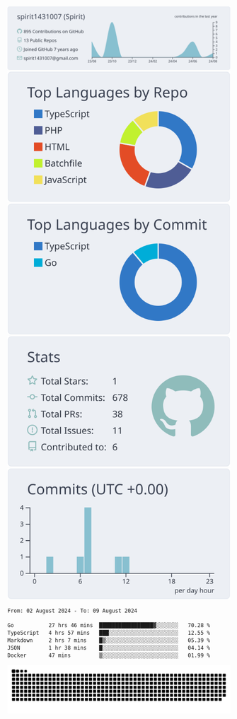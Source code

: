 [![](https://raw.githubusercontent.com/spirit1431007/spirit1431007/master/profile-summary-card-output/nord_bright/0-profile-details.svg)](https://git.io/spiritx)
[![](https://raw.githubusercontent.com/spirit1431007/spirit1431007/master/profile-summary-card-output/nord_bright/1-repos-per-language.svg)](https://git.io/spiritx) [![](https://raw.githubusercontent.com/spirit1431007/spirit1431007/master/profile-summary-card-output/nord_bright/2-most-commit-language.svg)](https://git.io/spiritx)
[![](https://raw.githubusercontent.com/spirit1431007/spirit1431007/master/profile-summary-card-output/nord_bright/3-stats.svg)](https://git.io/spiritx) [![](https://raw.githubusercontent.com/spirit1431007/spirit1431007/master/profile-summary-card-output/nord_bright/4-productive-time.svg)](https://git.io/spiritx)

<!--START_SECTION:waka-->

```txt
From: 02 August 2024 - To: 09 August 2024

Go           27 hrs 46 mins  █████████████████▓░░░░░░░   70.28 %
TypeScript   4 hrs 57 mins   ███░░░░░░░░░░░░░░░░░░░░░░   12.55 %
Markdown     2 hrs 7 mins    █▒░░░░░░░░░░░░░░░░░░░░░░░   05.39 %
JSON         1 hr 38 mins    █░░░░░░░░░░░░░░░░░░░░░░░░   04.14 %
Docker       47 mins         ▒░░░░░░░░░░░░░░░░░░░░░░░░   01.99 %
```

<!--END_SECTION:waka-->

![contribution](https://github.com/spirit1431007/spirit1431007/blob/output/github-contribution-grid-snake.svg)
